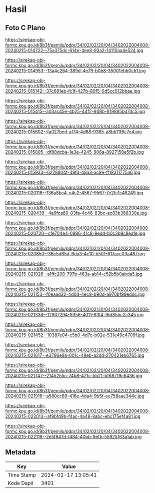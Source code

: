 # Hasil

## Foto C Plano

https://sirekap-obj-formc.kpu.go.id/8b3f/pemilu/pdpr/34/02/02/20/04/3402022004008-20240215-014722--75a375dc-614e-4ee8-93a2-14110aa4e524.jpg

https://sirekap-obj-formc.kpu.go.id/8b3f/pemilu/pdpr/34/02/02/20/04/3402022004008-20240215-014953--13a4c264-389d-4e79-b0b8-35001ebb0cb1.jpg

https://sirekap-obj-formc.kpu.go.id/8b3f/pemilu/pdpr/34/02/02/20/04/3402022004008-20240215-015142--37c691eb-fc1f-427b-80f5-0d5cc012bbae.jpg

https://sirekap-obj-formc.kpu.go.id/8b3f/pemilu/pdpr/34/02/02/20/04/3402022004008-20240215-015415--a03ac45e-4b25-44f2-948b-819895bd7dc5.jpg

https://sirekap-obj-formc.kpu.go.id/8b3f/pemilu/pdpr/34/02/02/20/04/3402022004008-20240215-015602--fa027bed-af74-4d68-9365-a8bb11f6c7e4.jpg

https://sirekap-obj-formc.kpu.go.id/8b3f/pemilu/pdpr/34/02/02/20/04/3402022004008-20240215-015805--df88dcba-1e3e-4245-906a-8927158e5f2b.jpg

https://sirekap-obj-formc.kpu.go.id/8b3f/pemilu/pdpr/34/02/02/20/04/3402022004008-20240215-015933--6278804f-49fd-48a3-ac9e-ff18311775a6.jpg

https://sirekap-obj-formc.kpu.go.id/8b3f/pemilu/pdpr/34/02/02/20/04/3402022004008-20240215-020118--136a8bc4-e4c2-4567-9567-7e2fc1c48249.jpg

https://sirekap-obj-formc.kpu.go.id/8b3f/pemilu/pdpr/34/02/02/20/04/3402022004008-20240215-020439--4a9fca60-03fa-4c46-83bc-ac83b368330e.jpg

https://sirekap-obj-formc.kpu.go.id/8b3f/pemilu/pdpr/34/02/02/20/04/3402022004008-20240215-020720--cfe704e4-0986-41c8-9edd-b0c3b9c8eafe.jpg

https://sirekap-obj-formc.kpu.go.id/8b3f/pemilu/pdpr/34/02/02/20/04/3402022004008-20240215-020850--36c5d65d-6da3-4c10-b501-617acc03a487.jpg

https://sirekap-obj-formc.kpu.go.id/8b3f/pemilu/pdpr/34/02/02/20/04/3402022004008-20240215-021026--a1ffc208-797b-463a-ab14-c52b5b0abda5.jpg

https://sirekap-obj-formc.kpu.go.id/8b3f/pemilu/pdpr/34/02/02/20/04/3402022004008-20240215-021153--f0eaad32-4d0d-4ec9-b90d-a970bf99eddc.jpg

https://sirekap-obj-formc.kpu.go.id/8b3f/pemilu/pdpr/34/02/02/20/04/3402022004008-20240215-021336--12907294-9356-4011-93f4-f6d855c2c345.jpg

https://sirekap-obj-formc.kpu.go.id/8b3f/pemilu/pdpr/34/02/02/20/04/3402022004008-20240215-021452--10387e04-c5b0-4d7c-b02e-531e49c4709f.jpg

https://sirekap-obj-formc.kpu.go.id/8b3f/pemilu/pdpr/34/02/02/20/04/3402022004008-20240215-021617--e3796e9a-001c-48eb-a2dd-270421eb6765.jpg

https://sirekap-obj-formc.kpu.go.id/8b3f/pemilu/pdpr/34/02/02/20/04/3402022004008-20240215-021747--2145255c-74b8-471c-bb21-bf68719c6436.jpg

https://sirekap-obj-formc.kpu.go.id/8b3f/pemilu/pdpr/34/02/02/20/04/3402022004008-20240215-021916--a580cc89-416e-4da4-9b5f-ee758aae344c.jpg

https://sirekap-obj-formc.kpu.go.id/8b3f/pemilu/pdpr/34/02/02/20/04/3402022004008-20240215-022013--af9bfd9b-f4ac-4a48-8abc-ebc175ef4a81.jpg

https://sirekap-obj-formc.kpu.go.id/8b3f/pemilu/pdpr/34/02/02/20/04/3402022004008-20240215-022119--2e5f847d-f484-40bb-9efb-55925163a1ab.jpg


## Metadata

| Key        | Value               |
| ---------- | ------------------- |
| Time Stamp | 2024-02-17 13:05:41 |
| Kode Dapil | 3401                |



